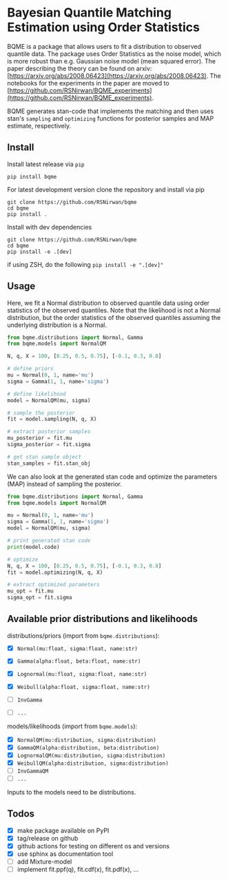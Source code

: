 # Bayesian Quantile Matching Estimation using Order Statistics


BQME is a package that allows users to fit a distribution to observed quantile data. The package uses Order Statistics as the noise model, which is more robust than e.g. Gaussian noise model (mean squared error). The paper describing the theory can be found on arxiv: [https://arxiv.org/abs/2008.06423](https://arxiv.org/abs/2008.06423). The notebooks for the experiments in the paper are moved to [https://github.com/RSNirwan/BQME_experiments](https://github.com/RSNirwan/BQME_experiments).

BQME generates stan-code that implements the matching and then uses stan's `sampling` and `optimizing` functions for posterior samples and MAP estimate, respectively.


## Install

Install latest release via `pip`

```shell
pip install bqme
```

For latest development version clone the repository and install via pip

```shell
git clone https://github.com/RSNirwan/bqme
cd bqme
pip install .
```

Install with dev dependencies 

```shell
git clone https://github.com/RSNirwan/bqme
cd bqme
pip install -e .[dev]
```
if using ZSH, do the following  `pip install -e ".[dev]"`


## Usage

Here, we fit a Normal distribution to observed quantile data using order statistics of the observed quantiles.
Note that the likelihood is not a Normal distribution, but the order statistics of the observed quantiles assuming the underlying distribution is a Normal.

```python
from bqme.distributions import Normal, Gamma
from bqme.models import NormalQM

N, q, X = 100, [0.25, 0.5, 0.75], [-0.1, 0.3, 0.8]

# define priors
mu = Normal(0, 1, name='mu')
sigma = Gamma(1, 1, name='sigma')

# define likelihood
model = NormalQM(mu, sigma)

# sample the posterior
fit = model.sampling(N, q, X)

# extract posterior samples
mu_posterior = fit.mu
sigma_posterior = fit.sigma

# get stan sample object
stan_samples = fit.stan_obj
```

We can also look at the generated stan code and optimize the parameters (MAP) instead of sampling the posterior.

```python
from bqme.distributions import Normal, Gamma
from bqme.models import NormalQM

mu = Normal(0, 1, name='mu')
sigma = Gamma(1, 1, name='sigma')
model = NormalQM(mu, sigma)

# print generated stan code
print(model.code)

# optimize
N, q, X = 100, [0.25, 0.5, 0.75], [-0.1, 0.3, 0.8]
fit = model.optimizing(N, q, X)

# extract optimized parameters
mu_opt = fit.mu
sigma_opt = fit.sigma
```

## Available prior distributions and likelihoods

distributions/priors (import from `bqme.distributions`): 

* [x] `Normal(mu:float, sigma:float, name:str)`
* [x] `Gamma(alpha:float, beta:float, name:str)`
* [x] `Lognormal(mu:float, sigma:float, name:str)`
* [x] `Weibull(alpha:float, sigma:float, name:str)`
* [ ] `InvGamma`
* [ ] `...`


models/likelihoods (import from `bqme.models`):

* [x] `NormalQM(mu:distribution, sigma:distribution)`
* [x] `GammaQM(alpha:distribution, beta:distribution)`
* [x] `LognormalQM(mu:distribution, sigma:distribution)`
* [x] `WeibullQM(alpha:distribution, sigma:distribution)`
* [ ] `InvGammaQM`
* [ ] `...`

Inputs to the models need to be distributions.

## Todos

- [x] make package available on PyPI
- [x] tag/release on github
- [x] github actions for testing on different os and versions
- [x] use sphinx as documentation tool
- [ ] add Mixture-model
- [ ] implement fit.ppf(q), fit.cdf(x), fit.pdf(x), ...
